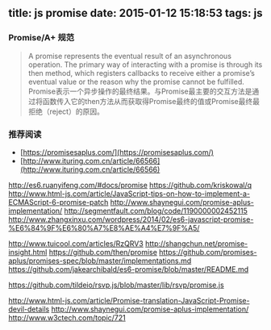 title: js promise
date: 2015-01-12 15:18:53
tags: js
---

### Promise/A+ 规范
> A promise represents the eventual result of an asynchronous operation. The primary way of interacting with a promise is through its then method, which registers callbacks to receive either a promise’s eventual value or the reason why the promise cannot be fulfilled.
> Promise表示一个异步操作的最终结果。与Promise最主要的交互方法是通过将函数传入它的then方法从而获取得Promise最终的值或Promise最终最拒绝（reject）的原因。



### 推荐阅读
* [https://promisesaplus.com/](https://promisesaplus.com/)
* [http://www.ituring.com.cn/article/66566](http://www.ituring.com.cn/article/66566)


http://es6.ruanyifeng.com/#docs/promise
https://github.com/kriskowal/q
http://www.html-js.com/article/JavaScript-tips-on-how-to-implement-a-ECMAScript-6-promise-patch
http://www.shaynegui.com/promise-aplus-implementation/
http://segmentfault.com/blog/code/1190000002452115
http://www.zhangxinxu.com/wordpress/2014/02/es6-javascript-promise-%E6%84%9F%E6%80%A7%E8%AE%A4%E7%9F%A5/


http://www.tuicool.com/articles/RzQRV3
http://shangchun.net/promise-insight.html
https://github.com/then/promise
https://github.com/promises-aplus/promises-spec/blob/master/implementations.md
https://github.com/jakearchibald/es6-promise/blob/master/README.md

https://github.com/tildeio/rsvp.js/blob/master/lib/rsvp/promise.js

http://www.html-js.com/article/Promise-translation-JavaScript-Promise-devil-details
http://www.shaynegui.com/promise-aplus-implementation/
http://www.w3ctech.com/topic/721
